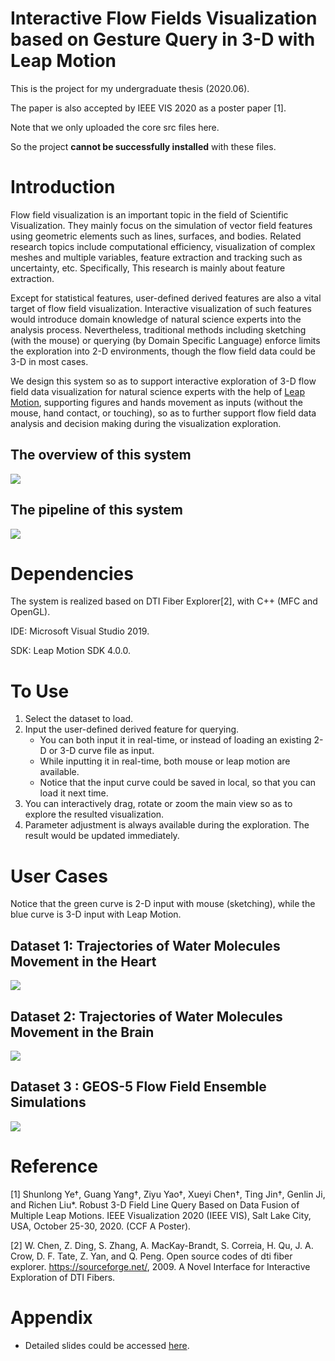 # Interactive Flow Fields Visualization based on Gesture Query in 3-D with Leap Motion

This is the project for my undergraduate thesis (2020.06).

The paper is also accepted by IEEE VIS 2020 as a poster paper [1].

Note that we only uploaded the core src files here.

So the project **cannot be successfully installed** with these files.

# Introduction
Flow field visualization is an important topic in the field of Scientific Visualization.
They mainly focus on the simulation of vector field features using geometric elements such as lines, surfaces, and bodies.
Related research topics include computational efficiency, visualization of complex meshes and multiple variables, feature extraction and tracking such as uncertainty, etc.
Specifically, This research is mainly about feature extraction.

Except for statistical features, user-defined derived features are also a vital target of flow field visualization.
Interactive visualization of such features would introduce domain knowledge of natural science experts into the analysis process.
Nevertheless, traditional methods including sketching (with the mouse) or querying (by Domain Specific Language) enforce limits the exploration into 2-D environments,
though the flow field data could be 3-D in most cases.

We design this system so as to support interactive exploration of 3-D flow field data visualization for natural science experts
with the help of [Leap Motion](https://en.wikipedia.org/wiki/Leap_Motion), supporting figures and hands movement as inputs (without the mouse, hand contact, or touching),
so as to further support flow field data analysis and decision making during the visualization exploration.

## The overview of this system
![](https://gyazo.com/2af31f0cc3671ab6dcfba6f003b80263.png)

## The pipeline of this system
![](https://gyazo.com/a1929e3e07754190a99dacb0635bece1.png)

# Dependencies
The system is realized based on DTI Fiber Explorer[2], with C++ (MFC and OpenGL).

IDE: Microsoft Visual Studio 2019.

SDK: Leap Motion SDK 4.0.0.

# To Use
1. Select the dataset to load.
2. Input the user-defined derived feature for querying.
   - You can both input it in real-time, or instead of loading an existing 2-D or 3-D curve file as input.
   - While inputting it in real-time, both mouse or leap motion are available.
   - Notice that the input curve could be saved in local, so that you can load it next time.
3. You can interactively drag, rotate or zoom the main view so as to explore the resulted visualization.
4. Parameter adjustment is always available during the exploration. The result would be updated immediately.

# User Cases
Notice that the green curve is 2-D input with mouse (sketching), while the blue curve is 3-D input with Leap Motion.

## Dataset 1: Trajectories of Water Molecules Movement in the Heart
![](https://gyazo.com/f85695b41d827406c3aa81a67e2d813f.png)

## Dataset 2: Trajectories of Water Molecules Movement in the Brain
![](https://gyazo.com/bdbe632d063edd662b9028faf295829f.png)

## Dataset 3 : GEOS-5 Flow Field Ensemble Simulations
![](https://gyazo.com/e2c52ccc6eeb97c42aef367fc46521c8.png)

# Reference
[1] Shunlong Ye†, Guang Yang†, Ziyu Yao†, Xueyi Chen†, Ting Jin†, Genlin Ji, and Richen Liu*.
Robust 3-D Field Line Query Based on Data Fusion of Multiple Leap Motions. IEEE Visualization 2020 (IEEE VIS), Salt Lake City, USA, October 25-30, 2020. (CCF A Poster).

[2] W. Chen, Z. Ding, S. Zhang, A. MacKay-Brandt, S. Correia, H. Qu, J. A. Crow, D. F. Tate, Z. Yan, and Q. Peng. 
Open source codes of dti fiber explorer. https://sourceforge.net/, 2009. A Novel Interface for Interactive Exploration of DTI Fibers.

# Appendix
- Detailed slides could be accessed [here](https://www.dropbox.com/s/gahzhnwnt3ivxxf/FlowFieldVisWithLeapMotion.pdf?dl=0).
